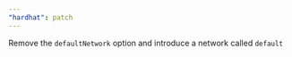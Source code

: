 ```yaml
---
"hardhat": patch
---
```


Remove the `defaultNetwork` option and introduce a network called `default`
